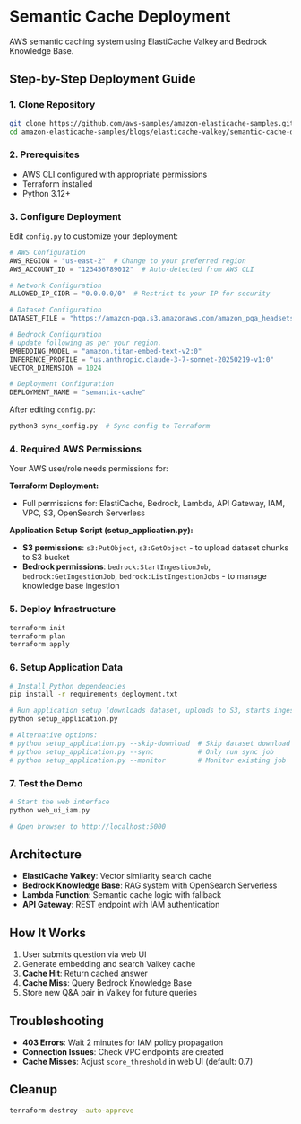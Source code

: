 # Semantic Cache Deployment

AWS semantic caching system using ElastiCache Valkey and Bedrock Knowledge Base.

## Step-by-Step Deployment Guide

### 1. Clone Repository
```bash
git clone https://github.com/aws-samples/amazon-elasticache-samples.git
cd amazon-elasticache-samples/blogs/elasticache-valkey/semantic-cache-deployment
```

### 2. Prerequisites
- AWS CLI configured with appropriate permissions
- Terraform installed
- Python 3.12+

### 3. Configure Deployment
Edit `config.py` to customize your deployment:

```python
# AWS Configuration
AWS_REGION = "us-east-2"  # Change to your preferred region
AWS_ACCOUNT_ID = "123456789012"  # Auto-detected from AWS CLI

# Network Configuration  
ALLOWED_IP_CIDR = "0.0.0.0/0"  # Restrict to your IP for security

# Dataset Configuration
DATASET_FILE = "https://amazon-pqa.s3.amazonaws.com/amazon_pqa_headsets.json"

# Bedrock Configuration
# update following as per your region. 
EMBEDDING_MODEL = "amazon.titan-embed-text-v2:0"
INFERENCE_PROFILE = "us.anthropic.claude-3-7-sonnet-20250219-v1:0"
VECTOR_DIMENSION = 1024

# Deployment Configuration
DEPLOYMENT_NAME = "semantic-cache"
```

After editing `config.py`:
```bash
python3 sync_config.py  # Sync config to Terraform
```

### 4. Required AWS Permissions
Your AWS user/role needs permissions for:

**Terraform Deployment:**
- Full permissions for: ElastiCache, Bedrock, Lambda, API Gateway, IAM, VPC, S3, OpenSearch Serverless

**Application Setup Script (setup_application.py):**
- **S3 permissions**: `s3:PutObject`, `s3:GetObject` - to upload dataset chunks to S3 bucket
- **Bedrock permissions**: `bedrock:StartIngestionJob`, `bedrock:GetIngestionJob`, `bedrock:ListIngestionJobs` - to manage knowledge base ingestion

### 5. Deploy Infrastructure
```bash
terraform init
terraform plan
terraform apply
```

### 6. Setup Application Data
```bash
# Install Python dependencies
pip install -r requirements_deployment.txt

# Run application setup (downloads dataset, uploads to S3, starts ingestion)
python setup_application.py

# Alternative options:
# python setup_application.py --skip-download  # Skip dataset download
# python setup_application.py --sync           # Only run sync job
# python setup_application.py --monitor        # Monitor existing job
```

### 7. Test the Demo 
```bash
# Start the web interface
python web_ui_iam.py

# Open browser to http://localhost:5000 
```

## Architecture

- **ElastiCache Valkey**: Vector similarity search cache
- **Bedrock Knowledge Base**: RAG system with OpenSearch Serverless
- **Lambda Function**: Semantic cache logic with fallback
- **API Gateway**: REST endpoint with IAM authentication

## How It Works

1. User submits question via web UI
2. Generate embedding and search Valkey cache
3. **Cache Hit**: Return cached answer
4. **Cache Miss**: Query Bedrock Knowledge Base
5. Store new Q&A pair in Valkey for future queries

## Troubleshooting

- **403 Errors**: Wait 2 minutes for IAM policy propagation
- **Connection Issues**: Check VPC endpoints are created
- **Cache Misses**: Adjust `score_threshold` in web UI (default: 0.7)

## Cleanup

```bash
terraform destroy -auto-approve
```

